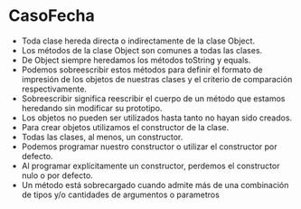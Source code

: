 # CasoFecha

- Toda clase hereda directa o indirectamente de la clase Object.
- Los métodos de la clase Object son comunes a todas las clases.
- De Object siempre heredamos los métodos toString y equals.
- Podemos sobreescribir estos métodos para definir el formato de impresión de los objetos de nuestras clases y el criterio de comparación respectivamente.
- Sobreescribir significa reescribir el cuerpo de un método que estamos heredando sin modificar su prototipo.
- Los objetos no pueden ser utilizados hasta tanto no hayan sido creados.
- Para crear objetos utilizamos el constructor de la clase.
- Todas las clases, al menos, un constructor.
- Podemos programar nuestro constructor o utilizar el constructor por defecto.
- Al programar explícitamente un constructor, perdemos el constructor nulo o por defecto.
- Un método está sobrecargado cuando admite más de una combinación de tipos y/o cantidades de argumentos o parametros